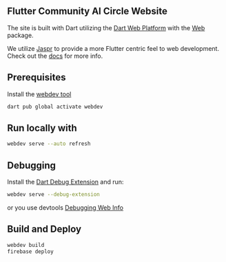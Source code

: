 ## Flutter Community AI Circle Website

The site is built with Dart utilizing the [Dart Web Platform](https://dart.dev/web) 
with the [Web](https://pub.dev/packages/web) package.

We utilize [Jaspr](https://pub.dev/packages/jaspr) to provide a more Flutter centric feel 
to web development. Check out the [docs](https://docs.page/schultek/jaspr) for more info.


## Prerequisites

Install the [webdev tool](https://dart.dev/tools/webdev)

```sh
dart pub global activate webdev
```

## Run locally with

```sh
webdev serve --auto refresh
```

## Debugging

Install the [Dart Debug Extension](https://chrome.google.com/webstore/detail/dart-debug-extension/eljbmlghnomdjgdjmbdekegdkbabckhm) and run:

```sh
webdev serve --debug-extension
```

or you use devtools [Debugging Web Info](https://dart.dev/web/debugging)

## Build and Deploy

```sh
webdev build
firebase deploy
```
